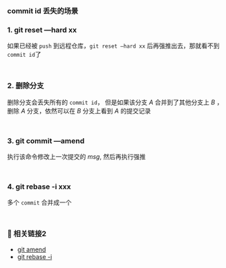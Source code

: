 ### commit id 丢失的场景
### 1. git reset —hard xx
如果已经被 `push` 到远程仓库，`git reset —hard xx` 后再强推出去，那就看不到 `commit id`了
<div style='margin-top: 50px'></div>

### 2. 删除分支
删除分支会丢失所有的 `commit id`， 但是如果该分支 *A* 合并到了其他分支上 *B* ，删除 *A* 分支，依然可以在 *B* 分支上看到 *A* 的提交记录
<div style='margin-top: 50px'></div>

### 3. git commit —amend
执行该命令修改上一次提交的 *msg*, 然后再执行强推
<div style='margin-top: 50px'></div>

### 4. git rebase -i xxx
多个 `commit` 合并成一个
<div style='margin-top: 50px'></div>

### 🔗 相关链接2
- [git amend](https://zhuanlan.zhihu.com/p/100243017)
- [git rebase -i](https://blog.51cto.com/u_15230485/2821427)